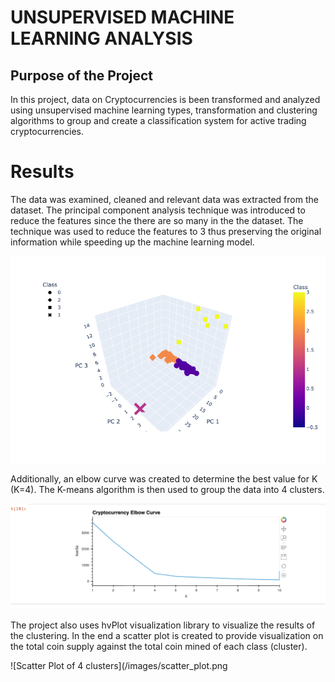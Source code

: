 # UNSUPERVISED MACHINE LEARNING ANALYSIS

## **Purpose of the Project**

In this project, data on Cryptocurrencies is been transformed and analyzed using unsupervised machine learning types,  transformation and clustering algorithms to group and create a classification system for active trading cryptocurrencies. 

# **Results**

The data was examined, cleaned and relevant data was extracted from the dataset. The principal component analysis technique was introduced to reduce the features since the there are so many in the the dataset. The technique was used to reduce the features to 3 thus preserving the original information while speeding up the machine learning model. 

![3 Dimensional Plot for PCA](/images/newplot.png)

Additionally, an elbow curve was created to determine the best value for K (K=4). The K-means algorithm is then used to group the data into 4 clusters. 

![Elbow Curve](/images/elbow_curve.png)

The project also uses hvPlot visualization library to visualize the results of the clustering. In the end a scatter plot is created to provide visualization on the total coin supply against the total coin mined of each class (cluster). 

![Scatter Plot of 4 clusters](/images/scatter_plot.png